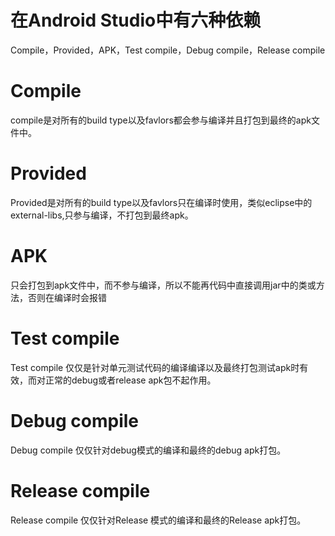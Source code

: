 # 在Android Studio中有六种依赖

Compile，Provided，APK，Test compile，Debug compile，Release compile

# Compile
compile是对所有的build type以及favlors都会参与编译并且打包到最终的apk文件中。

# Provided
Provided是对所有的build type以及favlors只在编译时使用，类似eclipse中的external-libs,只参与编译，不打包到最终apk。

# APK
只会打包到apk文件中，而不参与编译，所以不能再代码中直接调用jar中的类或方法，否则在编译时会报错

# Test compile
Test compile 仅仅是针对单元测试代码的编译编译以及最终打包测试apk时有效，而对正常的debug或者release apk包不起作用。

# Debug compile
Debug compile 仅仅针对debug模式的编译和最终的debug apk打包。

# Release compile
Release compile 仅仅针对Release 模式的编译和最终的Release apk打包。